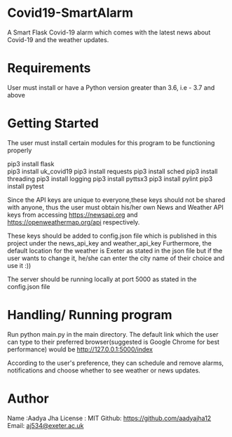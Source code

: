 # Covid19-SmartAlarm
A Smart Flask Covid-19 alarm which comes with the latest news about Covid-19 and the weather updates.

# Requirements
User must install or have a Python version greater than 3.6, i.e - 3.7 and above

# Getting Started
The user must install certain modules for this program to be functioning properly

pip3 install flask <br>
pip3 install uk_covid19
pip3 install requests
pip3 install sched
pip3 install threading
pip3 install logging
pip3 install pyttsx3
pip3 install pylint
pip3 install pytest

Since the API keys are unique to everyone,these keys should not be shared with anyone, thus the user must obtain his/her own News and Weather API keys from accessing https://newsapi.org and https://openweathermap.org/api respectively.

These keys should be added to config.json file which is published in this project under the news_api_key and weather_api_key
Furthermore, the default location for the weather is Exeter as stated in the json file but if the user wants to change it, he/she can enter the city name of their choice and use it :))

The server should be running locally at port 5000 as stated in the config.json file

# Handling/ Running program
Run python main.py in the main directory. The default link which the user can type to their preferred browser(suggested is Google Chrome for best performance) would be http://127.0.0.1:5000/index

According to the user's preference, they can schedule and remove alarms, notifications and choose whether to see weather or news updates.

# Author
Name :Aadya Jha
License : MIT
Github: https://github.com/aadyajha12
Email: aj534@exeter.ac.uk
